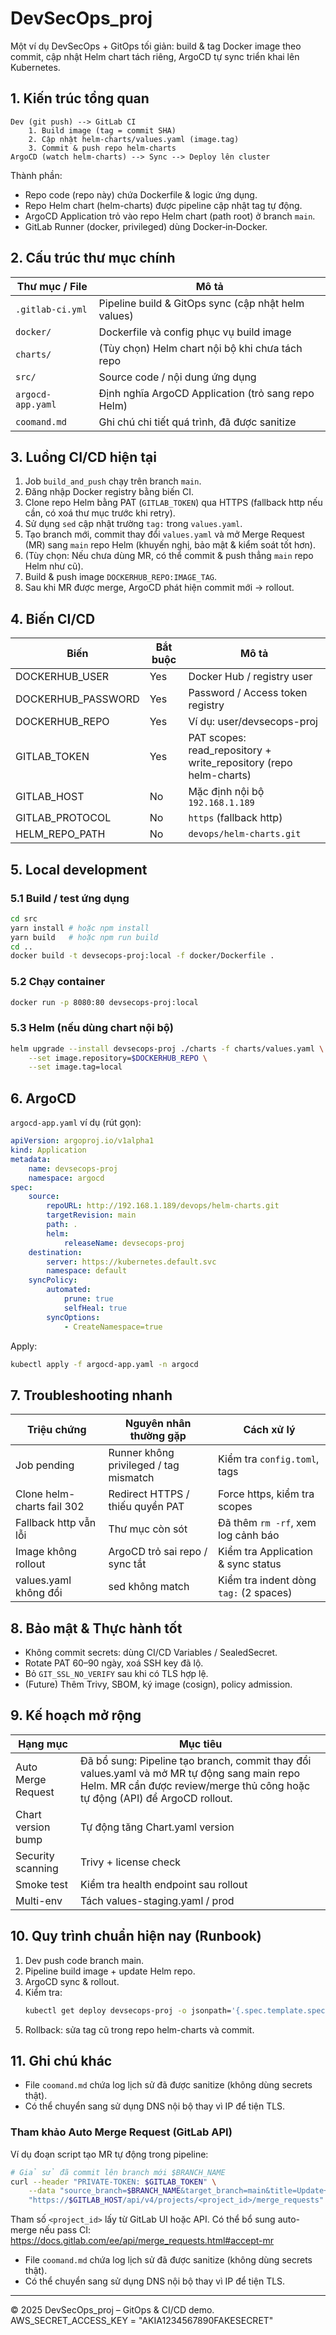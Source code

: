 # DevSecOps_proj

Một ví dụ DevSecOps + GitOps tối giản: build & tag Docker image theo commit, cập nhật Helm chart tách riêng, ArgoCD tự sync triển khai lên Kubernetes.

## 1. Kiến trúc tổng quan
```text
Dev (git push) --> GitLab CI
	1. Build image (tag = commit SHA)
	2. Cập nhật helm-charts/values.yaml (image.tag)
	3. Commit & push repo helm-charts
ArgoCD (watch helm-charts) --> Sync --> Deploy lên cluster
```

Thành phần:
- Repo code (repo này) chứa Dockerfile & logic ứng dụng.
- Repo Helm chart (helm-charts) được pipeline cập nhật tag tự động.
- ArgoCD Application trỏ vào repo Helm chart (path root) ở branch `main`.
- GitLab Runner (docker, privileged) dùng Docker‑in‑Docker.

## 2. Cấu trúc thư mục chính
| Thư mục / File | Mô tả |
|----------------|-------|
| `.gitlab-ci.yml` | Pipeline build & GitOps sync (cập nhật helm values) |
| `docker/` | Dockerfile và config phục vụ build image |
| `charts/` | (Tùy chọn) Helm chart nội bộ khi chưa tách repo |
| `src/` | Source code / nội dung ứng dụng |
| `argocd-app.yaml` | Định nghĩa ArgoCD Application (trỏ sang repo Helm) |
| `coomand.md` | Ghi chú chi tiết quá trình, đã được sanitize |

## 3. Luồng CI/CD hiện tại
1. Job `build_and_push` chạy trên branch `main`.
2. Đăng nhập Docker registry bằng biến CI.
3. Clone repo Helm bằng PAT (`GITLAB_TOKEN`) qua HTTPS (fallback http nếu cần, có xoá thư mục trước khi retry).
4. Sử dụng `sed` cập nhật trường `tag:` trong `values.yaml`.
5. Tạo branch mới, commit thay đổi `values.yaml` và mở Merge Request (MR) sang `main` repo Helm (khuyến nghị, bảo mật & kiểm soát tốt hơn).
6. (Tùy chọn: Nếu chưa dùng MR, có thể commit & push thẳng `main` repo Helm như cũ).
7. Build & push image `DOCKERHUB_REPO:IMAGE_TAG`.
8. Sau khi MR được merge, ArgoCD phát hiện commit mới -> rollout.

## 4. Biến CI/CD
| Biến | Bắt buộc | Mô tả |
|------|----------|-------|
| DOCKERHUB_USER | Yes | Docker Hub / registry user |
| DOCKERHUB_PASSWORD | Yes | Password / Access token registry |
| DOCKERHUB_REPO | Yes | Ví dụ: user/devsecops-proj |
| GITLAB_TOKEN | Yes | PAT scopes: read_repository + write_repository (repo helm-charts) |
| GITLAB_HOST | No | Mặc định nội bộ `192.168.1.189` |
| GITLAB_PROTOCOL | No | `https` (fallback http) |
| HELM_REPO_PATH | No | `devops/helm-charts.git` |

## 5. Local development
### 5.1 Build / test ứng dụng
```sh
cd src
yarn install # hoặc npm install
yarn build   # hoặc npm run build
cd ..
docker build -t devsecops-proj:local -f docker/Dockerfile .
```

### 5.2 Chạy container
```sh
docker run -p 8080:80 devsecops-proj:local
```

### 5.3 Helm (nếu dùng chart nội bộ)
```sh
helm upgrade --install devsecops-proj ./charts -f charts/values.yaml \
	--set image.repository=$DOCKERHUB_REPO \
	--set image.tag=local
```

## 6. ArgoCD
`argocd-app.yaml` ví dụ (rút gọn):
```yaml
apiVersion: argoproj.io/v1alpha1
kind: Application
metadata:
	name: devsecops-proj
	namespace: argocd
spec:
	source:
		repoURL: http://192.168.1.189/devops/helm-charts.git
		targetRevision: main
		path: .
		helm:
			releaseName: devsecops-proj
	destination:
		server: https://kubernetes.default.svc
		namespace: default
	syncPolicy:
		automated:
			prune: true
			selfHeal: true
		syncOptions:
			- CreateNamespace=true
```
Apply:
```sh
kubectl apply -f argocd-app.yaml -n argocd
```

## 7. Troubleshooting nhanh
| Triệu chứng | Nguyên nhân thường gặp | Cách xử lý |
|-------------|------------------------|------------|
| Job pending | Runner không privileged / tag mismatch | Kiểm tra `config.toml`, tags |
| Clone helm-charts fail 302 | Redirect HTTPS / thiếu quyền PAT | Force https, kiểm tra scopes |
| Fallback http vẫn lỗi | Thư mục còn sót | Đã thêm `rm -rf`, xem log cảnh báo |
| Image không rollout | ArgoCD trỏ sai repo / sync tắt | Kiểm tra Application & sync status |
| values.yaml không đổi | sed không match | Kiểm tra indent dòng `tag:` (2 spaces) |

## 8. Bảo mật & Thực hành tốt
- Không commit secrets: dùng CI/CD Variables / SealedSecret.
- Rotate PAT 60–90 ngày, xoá SSH key đã lộ.
- Bỏ `GIT_SSL_NO_VERIFY` sau khi có TLS hợp lệ.
- (Future) Thêm Trivy, SBOM, ký image (cosign), policy admission.

## 9. Kế hoạch mở rộng
| Hạng mục | Mục tiêu |
|----------|----------|
| Auto Merge Request | Đã bổ sung: Pipeline tạo branch, commit thay đổi values.yaml và mở MR tự động sang main repo Helm. MR cần được review/merge thủ công hoặc tự động (API) để ArgoCD rollout. |
| Chart version bump | Tự động tăng Chart.yaml version |
| Security scanning | Trivy + license check |
| Smoke test | Kiểm tra health endpoint sau rollout |
| Multi-env | Tách values-staging.yaml / prod |

## 10. Quy trình chuẩn hiện nay (Runbook)
1. Dev push code branch main.
2. Pipeline build image + update Helm repo.
3. ArgoCD sync & rollout.
4. Kiểm tra:
	 ```sh
	 kubectl get deploy devsecops-proj -o jsonpath='{.spec.template.spec.containers[0].image}'
	 ```
5. Rollback: sửa tag cũ trong repo helm-charts và commit.

## 11. Ghi chú khác
- File `coomand.md` chứa log lịch sử đã được sanitize (không dùng secrets thật).
- Có thể chuyển sang sử dụng DNS nội bộ thay vì IP để tiện TLS.

### Tham khảo Auto Merge Request (GitLab API)
Ví dụ đoạn script tạo MR tự động trong pipeline:
```sh
# Giả sử đã commit lên branch mới $BRANCH_NAME
curl --header "PRIVATE-TOKEN: $GITLAB_TOKEN" \
	--data "source_branch=$BRANCH_NAME&target_branch=main&title=Update+image+tag+to+$IMAGE_TAG" \
	"https://$GITLAB_HOST/api/v4/projects/<project_id>/merge_requests"
```
Tham số `<project_id>` lấy từ GitLab UI hoặc API. Có thể bổ sung auto-merge nếu pass CI:
https://docs.gitlab.com/ee/api/merge_requests.html#accept-mr
- File `coomand.md` chứa log lịch sử đã được sanitize (không dùng secrets thật).
- Có thể chuyển sang sử dụng DNS nội bộ thay vì IP để tiện TLS.

---
© 2025 DevSecOps_proj – GitOps & CI/CD demo.
AWS_SECRET_ACCESS_KEY = "AKIA1234567890FAKESECRET"
